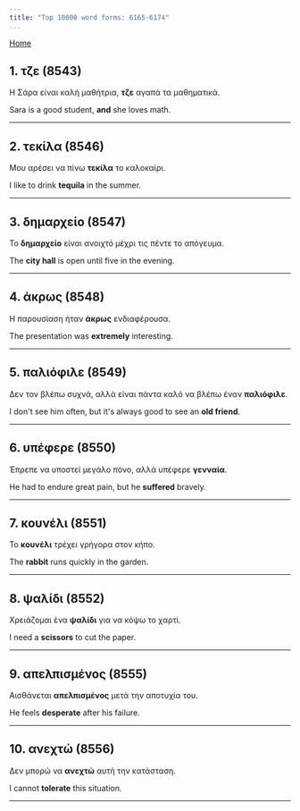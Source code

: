 ```yaml
---
title: "Top 10000 word forms: 6165-6174"
...
```


[Home](./) 

## 1. τζε (8543)

Η Σάρα είναι καλή μαθήτρια, **τζε** αγαπά τα μαθηματικά.

Sara is a good student, **and** she loves math.

---

## 2. τεκίλα (8546)

Μου αρέσει να πίνω **τεκίλα** το καλοκαίρι.

I like to drink **tequila** in the summer.

---

## 3. δημαρχείο (8547)

Το **δημαρχείο** είναι ανοιχτό μέχρι τις πέντε το απόγευμα.  

The **city hall** is open until five in the evening.

---

## 4. άκρως (8548)

Η παρουσίαση ήταν **άκρως** ενδιαφέρουσα.  

The presentation was **extremely** interesting.

---

## 5. παλιόφιλε (8549)

Δεν τον βλέπω συχνά, αλλά είναι πάντα καλό να βλέπω έναν **παλιόφιλε**.  

I don't see him often, but it's always good to see an **old friend**.

---

## 6. υπέφερε (8550)

Έπρεπε να υποστεί μεγάλο πόνο, αλλά υπέφερε **γενναία**.  

He had to endure great pain, but he **suffered** bravely.

---

## 7. κουνέλι (8551)

Το **κουνέλι** τρέχει γρήγορα στον κήπο.  

The **rabbit** runs quickly in the garden.

---

## 8. ψαλίδι (8552)

Χρειάζομαι ένα **ψαλίδι** για να κόψω το χαρτί.

I need a **scissors** to cut the paper.

---

## 9. απελπισμένος (8555)

Αισθάνεται **απελπισμένος** μετά την αποτυχία του.  

He feels **desperate** after his failure.

---

## 10. ανεχτώ (8556)

Δεν μπορώ να **ανεχτώ** αυτή την κατάσταση.

I cannot **tolerate** this situation.

---

